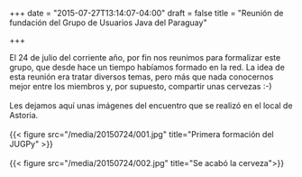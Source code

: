 +++
date = "2015-07-27T13:14:07-04:00"
draft = false
title = "Reunión de fundación del Grupo de Usuarios Java del Paraguay"

+++

El 24 de julio del corriente año, por fin nos reunimos para formalizar este grupo, que desde hace un tiempo habíamos formado en la red.
La idea de esta reunión era tratar diversos temas, pero más que nada conocernos mejor entre los miembros y, por supuesto, compartir unas cervezas :-)
<br><br>
Les dejamos aquí unas imágenes del encuentro que se realizó en el local de Astoria.
<br>
<br>
{{< figure src="/media/20150724/001.jpg" title="Primera formación del JUGPy" >}}
<br><br>
{{< figure src="/media/20150724/002.jpg" title="Se acabó la cerveza">}}